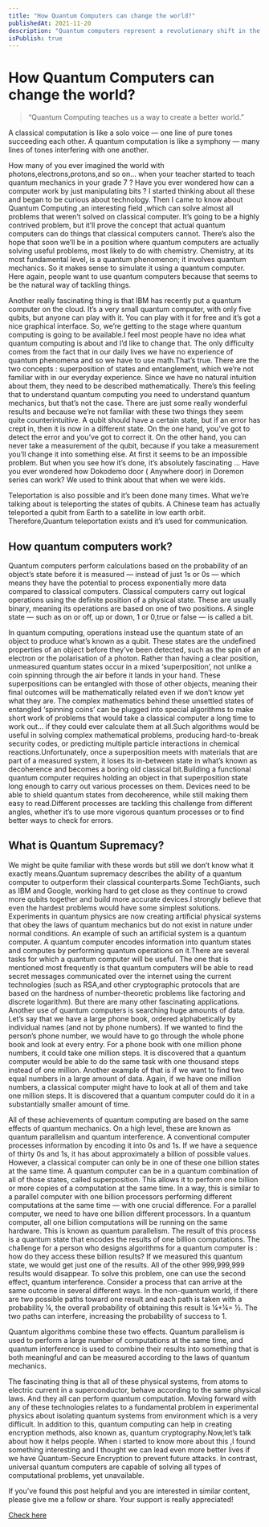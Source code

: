 ```yaml
---
title: "How Quantum Computers can change the world?"
publishedAt: 2021-11-20
description: "Quantum computers represent a revolutionary shift in the field of computing, offering the potential to transform the way we solve complex problems and process information."
isPublish: true
---
```


# How Quantum Computers can change the world?

> “Quantum Computing teaches us a way to create a better world.”

A classical computation is like a solo voice — one line of pure tones succeeding each other. A quantum computation is like a symphony — many lines of tones interfering with one another.

How many of you ever imagined the world with photons,electrons,protons,and so on… when your teacher started to teach quantum mechanics in your grade 7 ? Have you ever wondered how can a computer work by just manipulating bits ? I started thinking about all these and began to be curious about technology. Then I came to know about Quantum Computing ,an interesting field ,which can solve almost all problems that weren’t solved on classical computer. It’s going to be a highly contrived problem, but it’ll prove the concept that actual quantum computers can do things that classical computers cannot. There’s also the hope that soon we’ll be in a position where quantum computers are actually solving useful problems, most likely to do with chemistry. Chemistry, at its most fundamental level, is a quantum phenomenon; it involves quantum mechanics. So it makes sense to simulate it using a quantum computer. Here again, people want to use quantum computers because that seems to be the natural way of tackling things.


Another really fascinating thing is that IBM has recently put a quantum computer on the cloud. It’s a very small quantum computer, with only five qubits, but anyone can play with it. You can play with it for free and it’s got a nice graphical interface. So, we’re getting to the stage where quantum computing is going to be available.I feel most people have no idea what quantum computing is about and I’d like to change that. The only difficulty comes from the fact that in our daily lives we have no experience of quantum phenomena and so we have to use math.That’s true. There are the two concepts : superposition of states and entanglement, which we’re not familiar with in our everyday experience. Since we have no natural intuition about them, they need to be described mathematically. There’s this feeling that to understand quantum computing you need to understand quantum mechanics, but that’s not the case. There are just some really wonderful results and because we’re not familiar with these two things they seem quite counterintuitive. A qubit should have a certain state, but if an error has crept in, then it is now in a different state. On the one hand, you’ve got to detect the error and you’ve got to correct it. On the other hand, you can never take a measurement of the qubit, because if you take a measurement you’ll change it into something else. At first it seems to be an impossible problem. But when you see how it’s done, it’s absolutely fascinating …
Have you ever wondered how Dokodemo door ( Anywhere door) in Doremon series can work? We used to think about that when we were kids.


Teleportation is also possible and it’s been done many times. What we’re talking about is teleporting the states of qubits. A Chinese team has actually teleported a qubit from Earth to a satellite in low earth orbit. Therefore,Quantum teleportation exists and it’s used for communication.

## How quantum computers work?

Quantum computers perform calculations based on the probability of an object’s state before it is measured — instead of just 1s or 0s — which means they have the potential to process exponentially more data compared to classical computers. Classical computers carry out logical operations using the definite position of a physical state. These are usually binary, meaning its operations are based on one of two positions. A single state — such as on or off, up or down, 1 or 0,true or false — is called a bit.


In quantum computing, operations instead use the quantum state of an object to produce what’s known as a qubit. These states are the undefined properties of an object before they’ve been detected, such as the spin of an electron or the polarisation of a photon. Rather than having a clear position, unmeasured quantum states occur in a mixed ‘superposition’, not unlike a coin spinning through the air before it lands in your hand. These superpositions can be entangled with those of other objects, meaning their final outcomes will be mathematically related even if we don’t know yet what they are. The complex mathematics behind these unsettled states of entangled ‘spinning coins’ can be plugged into special algorithms to make short work of problems that would take a classical computer a long time to work out… if they could ever calculate them at all.Such algorithms would be useful in solving complex mathematical problems, producing hard-to-break security codes, or predicting multiple particle interactions in chemical reactions.Unfortunately, once a superposition meets with materials that are part of a measured system, it loses its in-between state in what’s known as decoherence and becomes a boring old classical bit.Building a functional quantum computer requires holding an object in that superposition state long enough to carry out various processes on them. Devices need to be able to shield quantum states from decoherence, while still making them easy to read.Different processes are tackling this challenge from different angles, whether it’s to use more vigorous quantum processes or to find better ways to check for errors.

## What is Quantum Supremacy?

We might be quite familiar with these words but still we don’t know what it exactly means.Quantum supremacy describes the ability of a quantum computer to outperform their classical counterparts.Some TechGiants, such as IBM and Google, working hard to get close as they continue to crowd more qubits together and build more accurate devices.I strongly believe that even the hardest problems would have some simplest solutions. Experiments in quantum physics are now creating artificial physical systems that obey the laws of quantum mechanics but do not exist in nature under normal conditions. An example of such an artificial system is a quantum computer. A quantum computer encodes information into quantum states and computes by performing quantum operations on it.There are several tasks for which a quantum computer will be useful. The one that is mentioned most frequently is that quantum computers will be able to read secret messages communicated over the internet using the current technologies (such as RSA,and other cryptographic protocols that are based on the hardness of number-theoretic problems like factoring and discrete logarithm). But there are many other fascinating applications.
Another use of quantum computers is searching huge amounts of data. Let’s say that we have a large phone book, ordered alphabetically by individual names (and not by phone numbers). If we wanted to find the person’s phone number, we would have to go through the whole phone book and look at every entry. For a phone book with one million phone numbers, it could take one million steps. It is discovered that a quantum computer would be able to do the same task with one thousand steps instead of one million.
Another example of that is if we want to find two equal numbers in a large amount of data. Again, if we have one million numbers, a classical computer might have to look at all of them and take one million steps. It is discovered that a quantum computer could do it in a substantially smaller amount of time.


All of these achievements of quantum computing are based on the same effects of quantum mechanics. On a high level, these are known as quantum parallelism and quantum interference.
A conventional computer processes information by encoding it into 0s and 1s. If we have a sequence of thirty 0s and 1s, it has about approximately a billion of possible values. However, a classical computer can only be in one of these one billion states at the same time. A quantum computer can be in a quantum combination of all of those states, called superposition. This allows it to perform one billion or more copies of a computation at the same time. In a way, this is similar to a parallel computer with one billion processors performing different computations at the same time — with one crucial difference. For a parallel computer, we need to have one billion different processors. In a quantum computer, all one billion computations will be running on the same hardware. This is known as quantum parallelism. The result of this process is a quantum state that encodes the results of one billion computations. The challenge for a person who designs algorithms for a quantum computer is : how do they access these billion results? If we measured this quantum state, we would get just one of the results. All of the other 999,999,999 results would disappear. To solve this problem, one can use the second effect, quantum interference. Consider a process that can arrive at the same outcome in several different ways. In the non-quantum world, if there are two possible paths toward one result and each path is taken with a probability ¼, the overall probability of obtaining this result is ¼+¼= ½. The two paths can interfere, increasing the probability of success to 1.

Quantum algorithms combine these two effects. Quantum parallelism is used to perform a large number of computations at the same time, and quantum interference is used to combine their results into something that is both meaningful and can be measured according to the laws of quantum mechanics.

The fascinating thing is that all of these physical systems, from atoms to electric current in a superconductor, behave according to the same physical laws. And they all can perform quantum computation. Moving forward with any of these technologies relates to a fundamental problem in experimental physics about isolating quantum systems from environment which is a very difficult.
In addition to this, quantum computing can help in creating encryption methods, also known as, quantum cryptography.Now,let’s talk about how it helps people. When i started to know more about this ,I found something interesting and I thought we can lead even more better lives if we have Quantum-Secure Encryption to prevent future attacks. In contrast, universal quantum computers are capable of solving all types of computational problems, yet unavailable.


If you’ve found this post helpful and you are interested in similar content, please give me a follow or share. Your support is really appreciated!

[Check here](https://medium.com/@gayatrivalp/how-quantum-computers-can-change-the-world-1bf0c780ae27)
